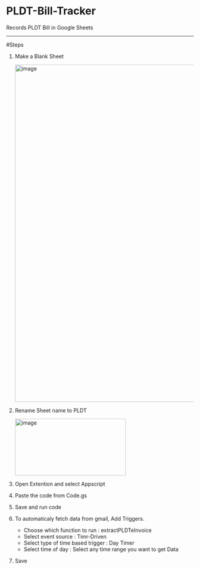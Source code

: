 # PLDT-Bill-Tracker
Records PLDT Bill in Google Sheets


----

#Steps

1. Make a Blank Sheet
   
   <img width="1778" height="904" alt="image" src="https://github.com/user-attachments/assets/8977ccc0-b828-4566-bd63-01499684fa3a" />

3. Rename Sheet name to PLDT
   
   <img width="297" height="152" alt="image" src="https://github.com/user-attachments/assets/7da7c6bf-e040-408f-914a-f2eba3d957f6" />

5. Open Extention and select Appscript
6. Paste the code from Code.gs
7. Save and run code
8. To automaticaly fetch data from gmail, Add Triggers.
   - Choose which function to run : extractPLDTeInvoice
   - Select event source : Timr-Driven
   - Select type of time based trigger : Day Timer
   - Select time of day : Select any time range you want to get Data
9. Save
